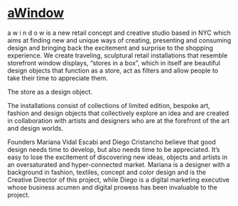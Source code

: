 [aWindow](http://www.awindow.com/)
======

a w i n d o w is a new retail concept and creative studio based in NYC which aims at finding new and unique ways of creating, presenting and consuming design and bringing back the excitement and surprise to the shopping experience. We create traveling, sculptural retail installations that resemble storefront window displays, “stores in a box”, which in itself are beautiful design objects that function as a store, act as filters and allow people to take their time to appreciate them.

The store as a design object.

The installations consist of collections of limited edition, bespoke art, fashion and design objects that collectively explore an idea and are created in collaboration with artists and designers who are at the forefront of the art and design worlds.

Founders Mariana Vidal Escabi and Diego Cristancho believe that good design needs time to develop, but also needs time to be appreciated. It’s easy to lose the excitement of discovering new ideas, objects and artists in an oversaturated and hyper-connected market. Mariana is a designer with a background in fashion, textiles, concept and color design and is the Creative Director of this project, while Diego is a digital marketing executive whose business acumen and digital prowess has been invaluable to the project.
